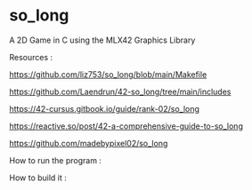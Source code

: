 # so_long
A 2D Game in C using the MLX42 Graphics Library

Resources :  

https://github.com/liz753/so_long/blob/main/Makefile

https://github.com/Laendrun/42-so_long/tree/main/includes  

https://42-cursus.gitbook.io/guide/rank-02/so_long  

https://reactive.so/post/42-a-comprehensive-guide-to-so_long  

https://github.com/madebypixel02/so_long  

How to run the program :

How to build it :

